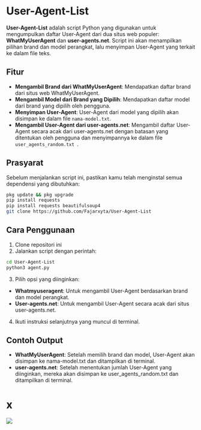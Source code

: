 # User-Agent-List

**User-Agent-List** adalah script Python yang digunakan untuk mengumpulkan daftar User-Agent dari dua situs web populer: **WhatMyUserAgent** dan **user-agents.net**. Script ini akan menampilkan pilihan brand dan model perangkat, lalu menyimpan User-Agent yang terkait ke dalam file teks.

## Fitur

- **Mengambil Brand dari WhatMyUserAgent**: Mendapatkan daftar brand dari situs web WhatMyUserAgent.
- **Mengambil Model dari Brand yang Dipilih**: Mendapatkan daftar model dari brand yang dipilih oleh pengguna.
- **Menyimpan User-Agent**: User-Agent dari model yang dipilih akan disimpan ke dalam file `nama-model.txt`.
- **Mengambil User-Agent dari user-agents.net**: Mengambil daftar User-Agent secara acak dari user-agents.net dengan batasan yang ditentukan oleh pengguna dan menyimpannya ke dalam file `user_agents_random.txt `.

## Prasyarat

Sebelum menjalankan script ini, pastikan kamu telah menginstal semua dependensi yang dibutuhkan:

```bash
pkg update && pkg upgrade
pip install requests
pip install requests beautifulsoup4
git clone https://github.com/Fajarxyta/User-Agent-List
```

## Cara Penggunaan

1. Clone repositori ini
2. Jalankan script dengan perintah:

```bash
cd User-Agent-List
python3 agent.py
```
3. Pilih opsi yang diinginkan:
  - **Whatmyuseragent**: Untuk mengambil User-Agent berdasarkan brand dan model perangkat.
  - **User-agents.net**: Untuk mengambil User-Agent secara acak dari situs user-agents.net.

4. Ikuti instruksi selanjutnya yang muncul di terminal.

## Contoh Output

- **WhatMyUserAgent**: 
    Setelah memilih brand dan model, User-Agent akan disimpan ke nama-model.txt dan ditampilkan di terminal.
- **user-agents.net**:
    Setelah menentukan jumlah User-Agent yang diinginkan, mereka akan disimpan ke user_agents_random.txt dan ditampilkan di terminal.
    
# x

<img src="https://raw.githubusercontent.com/Fajarxyta/User-Agent-List/main/img/20240907_194342.png"/>
